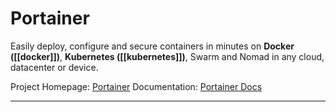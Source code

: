 # Portainer
Easily deploy, configure and secure containers in minutes on **Docker ([[docker]])**, **Kubernetes ([[kubernetes]])**, Swarm and Nomad in any cloud, datacenter or device.

Project Homepage: [Portainer](https://www.portainer.io)
Documentation: [Portainer Docs](http://documentation.portainer.io)

---
